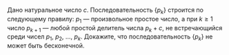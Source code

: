 Дано натуральное число $c$. Последовательность $\{p_k\}$ строится 
по следующему правилу: $p_1$ — произвольное простое число, а при $k\geq 1$ 
число $p_{k+1}$ — любой простой делитель числа $p_k+c$, не встречающийся 
среди чисел $p_1$, $p_2$, $\dots$, $p_k$. Докажите, что последовательность 
$\{p_k\}$ не может быть бесконечной.